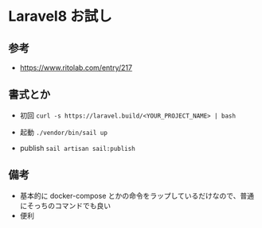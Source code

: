 # Laravel8 お試し

## 参考

- https://www.ritolab.com/entry/217

## 書式とか

- 初回
  `curl -s https://laravel.build/<YOUR_PROJECT_NAME> | bash`

- 起動
  `./vendor/bin/sail up`

- publish
  `sail artisan sail:publish`

## 備考

- 基本的に docker-compose とかの命令をラップしているだけなので、普通にそっちのコマンドでも良い
- 便利

